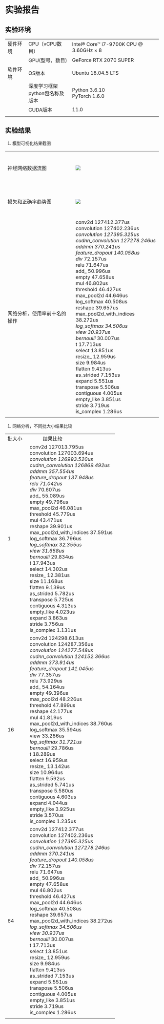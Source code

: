 # 实验报告

## 实验环境

||||
|--------|--------------|--------------------------|
|硬件环境|CPU（vCPU数目）|Intel® Core™ i7-9700K CPU @ 3.60GHz × 8  &nbsp; |
||GPU(型号，数目)|GeForce RTX 2070 SUPER|
|软件环境|OS版本|Ubuntu 18.04.5 LTS|
||深度学习框架<br>python包名称及版本|Python 3.6.10<br>PyTorch 1.6.0|
||CUDA版本|11.0|
||||

## 实验结果

1. 模型可视化结果截图
   
|||
|---------------|---------------------------|
|<br/>&nbsp;<br/>神经网络数据流图<br/>&nbsp;<br/>&nbsp;|![](./logs/graph.png)|
|<br/>&nbsp;<br/>损失和正确率趋势图<br/>&nbsp;<br/>&nbsp;|![](logs/loss.png)|
|<br/>&nbsp;<br/>网络分析，使用率前十名的操作<br/>&nbsp;<br/>&nbsp;|conv2d                        127412.377us<br/>convolution                   127402.236us<br/>_convolution                  127395.325us<br/>cudnn_convolution             127278.246us<br/>addmm                         370.241us<br/>feature_dropout               140.058us<br/>div_                          72.157us<br/>relu                          71.647us<br/>add_                          50.996us<br/>empty                         47.658us<br/>mul                           46.802us<br/>threshold                     46.427us<br/>max_pool2d                    44.646us<br/>log_softmax                   40.508us<br/>reshape                       39.657us<br/>max_pool2d_with_indices       38.272us<br/>_log_softmax                  34.506us<br/>view                          30.937us<br/>bernoulli_                    30.007us<br/>t                             17.713us<br/>select                        13.851us<br/>resize_                       12.959us<br/>size                          9.984us<br/>flatten                       9.413us<br/>as_strided                    7.153us<br/>expand                        5.551us<br/>transpose                     5.506us<br/>contiguous                    4.005us<br/>empty_like                    3.851us<br/>stride                        3.719us<br/>is_complex                    1.286us<br/>|
|||


1. 网络分析，不同批大小结果比较

|||
|------|--------------|
|批大小 &nbsp;| &nbsp; &nbsp; &nbsp; &nbsp; &nbsp; 结果比较 &nbsp; &nbsp; &nbsp; &nbsp; &nbsp; |
|<br/>&nbsp;<br/>1<br/>&nbsp;<br/>&nbsp;|conv2d                        127013.795us<br/>convolution                   127003.694us<br/>_convolution                  126993.520us<br/>cudnn_convolution             126869.492us<br/>addmm                         357.554us<br/>feature_dropout               137.948us<br/>relu                          71.042us<br/>div_                          70.607us<br/>add_                          55.089us<br/>empty                         49.796us<br/>max_pool2d                    46.081us<br/>threshold                     45.779us<br/>mul                           43.471us<br/>reshape                       39.901us<br/>max_pool2d_with_indices       37.591us<br/>log_softmax                   36.796us<br/>_log_softmax                  32.355us<br/>view                          31.658us<br/>bernoulli_                    29.834us<br/>t                             17.943us<br/>select                        14.302us<br/>resize_                       12.381us<br/>size                          11.168us<br/>flatten                       9.139us<br/>as_strided                    5.782us<br/>transpose                     5.725us<br/>contiguous                    4.313us<br/>empty_like                    4.023us<br/>expand                        3.863us<br/>stride                        3.756us<br/>is_complex                    1.131us<br/>|
|<br/>&nbsp;<br/>16<br/>&nbsp;<br/>&nbsp;|conv2d                        124298.613us<br/>convolution                   124287.356us<br/>_convolution                  124277.548us<br/>cudnn_convolution             124152.366us<br/>addmm                         373.914us<br/>feature_dropout               141.045us<br/>div_                          77.357us<br/>relu                          73.929us<br/>add_                          54.164us<br/>empty                         49.396us<br/>max_pool2d                    48.226us<br/>threshold                     47.899us<br/>reshape                       42.177us<br/>mul                           41.819us<br/>max_pool2d_with_indices       38.760us<br/>log_softmax                   35.594us<br/>view                          33.286us<br/>_log_softmax                  31.721us<br/>bernoulli_                    29.786us<br/>t                             18.289us<br/>select                        16.959us<br/>resize_                       13.142us<br/>size                          10.964us<br/>flatten                       9.592us<br/>as_strided                    5.741us<br/>transpose                     5.580us<br/>contiguous                    4.603us<br/>expand                        4.044us<br/>empty_like                    3.925us<br/>stride                        3.570us<br/>is_complex                    1.235us<br/>|
|<br/>&nbsp;<br/>64<br/>&nbsp;<br/>&nbsp;|conv2d                        127412.377us<br/>convolution                   127402.236us<br/>_convolution                  127395.325us<br/>cudnn_convolution             127278.246us<br/>addmm                         370.241us<br/>feature_dropout               140.058us<br/>div_                          72.157us<br/>relu                          71.647us<br/>add_                          50.996us<br/>empty                         47.658us<br/>mul                           46.802us<br/>threshold                     46.427us<br/>max_pool2d                    44.646us<br/>log_softmax                   40.508us<br/>reshape                       39.657us<br/>max_pool2d_with_indices       38.272us<br/>_log_softmax                  34.506us<br/>view                          30.937us<br/>bernoulli_                    30.007us<br/>t                             17.713us<br/>select                        13.851us<br/>resize_                       12.959us<br/>size                          9.984us<br/>flatten                       9.413us<br/>as_strided                    7.153us<br/>expand                        5.551us<br/>transpose                     5.506us<br/>contiguous                    4.005us<br/>empty_like                    3.851us<br/>stride                        3.719us<br/>is_complex                    1.286us<br/>|
|||